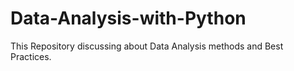 # Data-Analysis-with-Python
This Repository discussing about Data Analysis methods and Best Practices.

